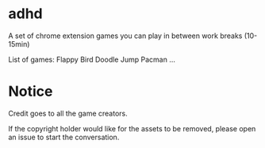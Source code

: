 # adhd
A set of chrome extension games you can play in between work breaks (10-15min)

List of games:
Flappy Bird
Doodle Jump
Pacman
...


# Notice 

Credit goes to all the game creators.

If the copyright holder would like for the assets to be removed, please open an issue to start the conversation.
